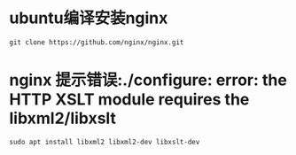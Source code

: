 # ubuntu编译安装nginx
    git clone https://github.com/nginx/nginx.git
# nginx 提示错误:./configure: error: the HTTP XSLT module requires the libxml2/libxslt
    sudo apt install libxml2 libxml2-dev libxslt-dev